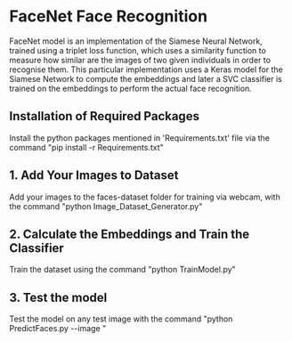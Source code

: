 # FaceNet Face Recognition
FaceNet model is an implementation of the Siamese Neural Network, trained using a triplet loss function, which uses a similarity function to measure how similar are the images of two given individuals in order to recognise them. This particular implementation uses a Keras model for the Siamese Network to compute the embeddings and later a SVC classifier is trained on the embeddings to perform the actual face recognition.

## Installation of Required Packages
Install the python packages mentioned in 'Requirements.txt' file via the command "pip install -r Requirements.txt"

## 1. Add Your Images to Dataset
Add your images to the faces-dataset folder for training via webcam, with the command "python Image_Dataset_Generator.py"

## 2. Calculate the Embeddings and Train the Classifier
Train the dataset using the command "python TrainModel.py"

## 3. Test the model
Test the model on any test image with the command "python PredictFaces.py --image <path-to-the-test-image-here>"